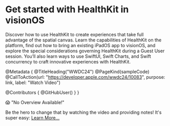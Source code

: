 # Get started with HealthKit in visionOS

Discover how to use HealthKit to create experiences that take full advantage of the spatial canvas. Learn the capabilities of HealthKit on the platform, find out how to bring an existing iPadOS app to visionOS, and explore the special considerations governing HealthKit during a Guest User session. You’ll also learn ways to use SwiftUI, Swift Charts, and Swift concurrency to craft innovative experiences with HealthKit.

@Metadata {
   @TitleHeading("WWDC24")
   @PageKind(sampleCode)
   @CallToAction(url: "https://developer.apple.com/wwdc24/10083", purpose: link, label: "Watch Video")

   @Contributors {
      @GitHubUser(<replace this with your GitHub handle>)
   }
}

😱 "No Overview Available!"

Be the hero to change that by watching the video and providing notes! It's super easy:
 [Learn More…](https://wwdcnotes.com/documentation/wwdcnotes/contributing)
